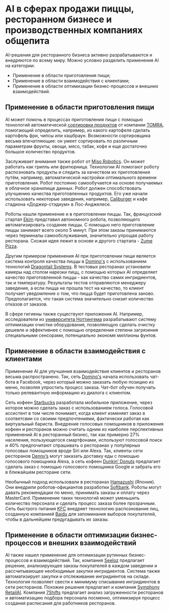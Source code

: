# AI в сферах продажи пиццы, ресторанном бизнесе и производственных компаниях общепита

AI-решения для ресторанного бизнеса активно разрабатываются и внедряются по всему миру. Можно условно разделить применения AI на категории:
- Применение в области приготовления пищи;
- Применение в области взаимодействия с клиентами;
- Применение в области оптимизации бизнес-процессов и внешних взаимодействий.
## Применение в области приготовления пищи
AI может помочь в процессах приготовления пищи с помощью технологий автоматической [сортировки продуктов](https://www.tomra.com/en/sorting/food) от компании [TOMRA](https://www.tomra.com/en), помогающий определить, например, из какого картофеля сделать картофель фри, чипсы или хашбраун. Возможности сортировщика весьма впечатляющие: он умеет сортировать по различным параметрам фрукты, овощи, мясо, табак, кофе и еще достаточно большое количество продуктов.

Заслуживает внимания также робот от [Miso Robotics](https://misorobotics.com/). Он может работать как грилль или фритюрница. Технологии AI помогают роботу распозновать продукты и следить за качеством их приготовления путём, например, автоматической настройки оптимального времени приготовления. Робот постоянно самообучается на основе получаемых в облачное хранилище данных. Робот должен способствовать улучшению качества приготовленных продуктов. Его уже начали использовать некоторые заведения, например, [Caliburger](https://caliburger.com/) и кафе стадиона «Доджер-стэдиум» в Лос-Анджелесе. 

Роботы нашли применение и в приготовлении пиццы. Так, французский стартап [Ekim](https://ekim.fr/) представил автономного робота, позволяющего автоматизировать создание пиццы. С помощью него приготовление пиццы занимает всего около 5 минут. При этом заказы принимаются через терминалы самообслуживания, значительно упрощая работу ресторана. Схожая идея лежит в основе и другого стартапа -  [Zume Pizza](https://zumepizza.com/#/). 

Другим примером применения AI при приготовлении пищи является система контроля качества пиццы в [Domino's](https://www.dominos.com/) с использованием технологий [Dragontail Systems](https://www.dragontail.com/). В тестовых ресторанах установили камеры над столом нарезки пицц, с помощью которых AI определяет качество приготовленной пиццы - как качество самих ингридиентов, так и температуру. Результаты тестов отправляются менеджеру заведения, а если пицца не прошла тест на качество, то клиент получает уведомление о том, что пицца будет приготовлена заново. Предполагается, что такая система значительно снизит количество отказов от заказов.

В сфере гигиены также существуют приложения AI. Например, исследователи из [университета Ноттингема](https://www.nottingham.ac.uk/news/pressreleases/2016/september/new-ai-driven-cleaning-system-could-save-food-manufacturers-100m-a-year.aspx) разрабатывают систему оптимизации очистки оборудования, позволяющую сделать очистку дешевле и эффективнее с помощью определения степени загрязения специальными сенсорами, потенциально экономя миллионы фунтов.


## Применение в области взаимодействия с клиентами 
Применение AI для улучшения взаимодействия клиентов и ресторанов весьма распространено. Так, сеть [Domino's](https://www.dominos.com/) начала использовать чат-бота в Facebook, через который можно заказать любую позицию из меню, позволяя упростить процесс заказа. Чат-бот обучен получать только релевантную информацию из диалога с клиентом.

Сеть кофеен [Starbucks](https://www.starbucks.com/) разработала мобильное приложение, через которое можно сделать заказ с использованием голоса. Голосовой ассистент в том числе понимает, когда клиент изменяет заказ в соответсвии со своими предпочтениями, фактически работая как виртуальный бариста. Внедрение голосовых помощников в приложения кофеен и ресторанов можно считать одним из наиболее перспективных применений AI в ресторанный бизнес, так как примерно 27% населения, пользующегося смартфонами, используют голосовой поиск и 40% предпочитают спрашивать о ресторанах у популярных голосовых помощников вроде Siri или Alexa. Так, клиенты сети ресторанов [Denny’s](https://www.dennys.com/) могут заказать доставку еды с помощью голосового помощника Alexa, а сеть кофеен [Dunkin’ Donuts](https://www.dunkindonuts.com/) предлагает сделать заказ с помощью голосового помощника Google и забрать его в ближайшем ресторане сети.

Необычный подход использовали в ресторанах [Hamazushi](https://www.hamazushi.com/hamazushi/index.html) (Япония). Они внедрили роботов-официантов разработки [Softbank](https://www.softbank.jp/en/). Роботы могут давать рекомендации по меню, принимать заказы и оплату через MasterCard. Применение таких технологий может уменьшить количество персонала и сделать процесс заказа более прозрачным.
Сеть быстрого питания [KFC](http://www.kfc.com.cn/) внедряет технологию распознование лиц, созданную компанией [Baidu](https://www.baidu.com/) для запоминания выборов покупателей, чтобы в дальнейшем предугадывать их заказы.


## Применение в области оптимизации бизнес-процессов и внешних взаимодействий
AI также нашел применение для оптимизации рутинных бизнес-процессов и взаимодействий. Так, компания [Seeloz](https://seeloz.com/) предлагает решение, анализирующее заказы покупателей в каждом заведении и рассчитывающее необходимые закупки ингридиентов. Система также автоматизирует закупки и отслеживание ингридиентов на складе. Технология позволяет свести к минимуму списывание ингридиентов в сети ресторанов. Похожие решения предлагает и компания [Symphony RetailAI](https://www.symphonyretailai.com/).
Компания [7Shifts](https://www.7shifts.com/auto-scheduler) предлагает анализ загруженности ресторанов и автоматизацию подбора персонала посменно, оптимизируя процесс создания расписания для работников ресторанов.
